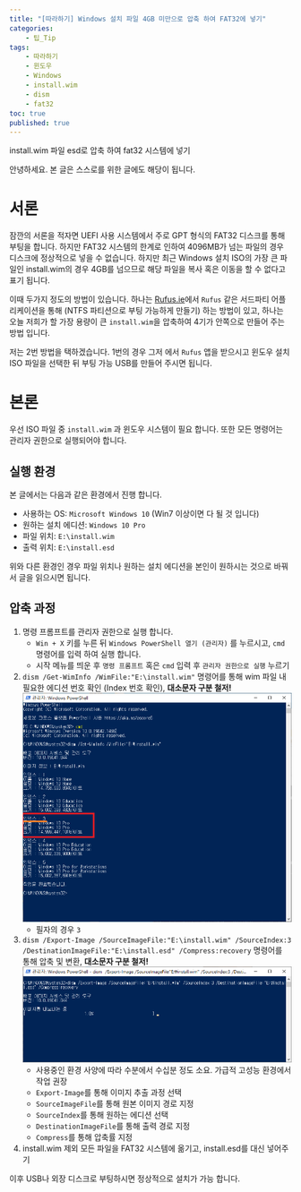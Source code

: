 ```yaml
---
title: "[따라하기] Windows 설치 파일 4GB 미만으로 압축 하여 FAT32에 넣기"
categories:
    - 팁_Tip
tags:
    - 따라하기
    - 윈도우
    - Windows
    - install.wim
    - dism
    - fat32
toc: true
published: true
---
```

install.wim 파일 esd로 압축 하여 fat32 시스템에 넣기

안녕하세요. 본 글은 스스로를 위한 글에도 해당이 됩니다.

# 서론
잠깐의 서론을 적자면 UEFI 사용 시스템에서 주로 GPT 형식의 FAT32 디스크를 통해 부팅을 합니다. 하지만 FAT32 시스템의 한계로 인하여 4096MB가 넘는 파일의 경우 디스크에 정상적으로 넣을 수 없습니다. 하지만 최근 Windows 설치 ISO의 가장 큰 파일인 install.wim의 경우 4GB를 넘으므로 해당 파일을 복사 혹은 이동을 할 수 없다고 표기 됩니다.

이때 두가지 정도의 방법이 있습니다. 하나는 [Rufus.ie](http://rufus.ie/ko/)에서 `Rufus` 같은 서드파티 어플리케이션을 통해 (NTFS 파티션으로 부팅 가능하게 만들기) 하는 방법이 있고, 하나는 오늘 저희가 할 가장 용량이 큰 `install.wim`을 압축하여 4기가 안쪽으로 만들어 주는 방법 입니다.

저는 2번 방법을 택하겠습니다. 1번의 경우 그저 에서 `Rufus` 앱을 받으시고 윈도우 설치 ISO 파일을 선택한 뒤 부팅 가능 USB를 만들어 주시면 됩니다.

# 본론
우선 ISO 파일 중 `install.wim` 과 윈도우 시스템이 필요 합니다. 또한 모든 명령어는 관리자 권한으로 실행되어야 합니다.

## 실행 환경
본 글에서는 다음과 같은 환경에서 진행 합니다.

- 사용하는 OS: `Microsoft Windows 10` (Win7 이상이면 다 될 것 입니다)
- 원하는 설치 에디션: `Windows 10 Pro`
- 파일 위치: `E:\install.wim`
- 출력 위치: `E:\install.esd`

위와 다른 환경인 경우 파일 위치나 원하는 설치 에디션을 본인이 원하시는 것으로 바꿔서 글을 읽으시면 됩니다.

## 압축 과정

1. 명령 프롬프트를 관리자 권한으로 실행 합니다.
    - `Win + X` 키를 누른 뒤 `Windows PowerShell 열기 (관리자)` 를 누르시고, `cmd` 명령어를 입력 하여 실행 합니다.
    - 시작 메뉴를 띄운 후 `명령 프롬프트` 혹은 `cmd` 입력 후 `관리자 권한으로 실행` 누르기
2. `dism /Get-WimInfo /WimFile:"E:\install.wim"` 명령어를 통해 wim 파일 내 필요한 에디션 번호 확인 (Index 번호 확인), **대소문자 구분 철저!**
    ![](../assets/2022-01-15-Split-Install/1.png)
    - 필자의 경우 `3`
3. `dism /Export-Image /SourceImageFile:"E:\install.wim" /SourceIndex:3 /DestinationImageFile:"E:\install.esd" /Compress:recovery` 명령어를 통해 압축 및 변환, **대소문자 구분 철저!**
    ![](../assets/2022-01-15-Split-Install/2.png)
    - 사용중인 환경 사양에 따라 수분에서 수십분 정도 소요. 가급적 고성능 환경에서 작업 권장
    - `Export-Image`를 통해 이미지 추출 과정 선택
    - `SourceImageFile`를 통해 원본 이미지 경로 지정
    - `SourceIndex`를 통해 원하는 에디션 선택
    - `DestinationImageFile`를 통해 출력 경로 지정
    - `Compress`를 통해 압축률 지정
4. install.wim 제외 모든 파일을 FAT32 시스템에 옮기고, install.esd를 대신 넣어주기

이후 USB나 외장 디스크로 부팅하시면 정상적으로 설치가 가능 합니다.